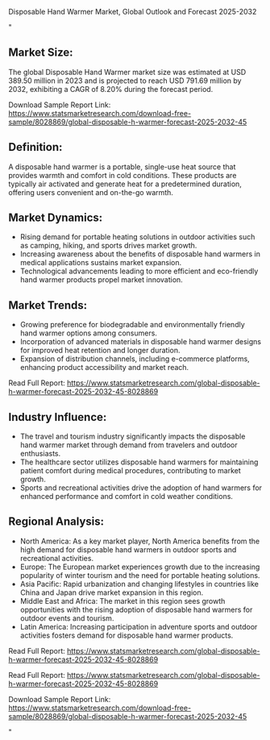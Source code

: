 Disposable Hand Warmer Market, Global Outlook and Forecast 2025-2032 

"<h2>Market Size:</h2>
<p>The global Disposable Hand Warmer market size was estimated at USD 389.50 million in 2023 and is projected to reach USD 791.69 million by 2032, exhibiting a CAGR of 8.20% during the forecast period.</p>
<p>Download Sample Report Link: <a href='https://www.statsmarketresearch.com/download-free-sample/8028869/global-disposable-h-warmer-forecast-2025-2032-45'>https://www.statsmarketresearch.com/download-free-sample/8028869/global-disposable-h-warmer-forecast-2025-2032-45</a></p>

<h2>Definition:</h2>
<p>A disposable hand warmer is a portable, single-use heat source that provides warmth and comfort in cold conditions. These products are typically air activated and generate heat for a predetermined duration, offering users convenient and on-the-go warmth.</p>

<h2>Market Dynamics:</h2>
<ul>
  <li>Rising demand for portable heating solutions in outdoor activities such as camping, hiking, and sports drives market growth.</li>
  <li>Increasing awareness about the benefits of disposable hand warmers in medical applications sustains market expansion.</li>
  <li>Technological advancements leading to more efficient and eco-friendly hand warmer products propel market innovation.</li>
</ul>

<h2>Market Trends:</h2>
<ul>
  <li>Growing preference for biodegradable and environmentally friendly hand warmer options among consumers.</li>
  <li>Incorporation of advanced materials in disposable hand warmer designs for improved heat retention and longer duration.</li>
  <li>Expansion of distribution channels, including e-commerce platforms, enhancing product accessibility and market reach.</li>
</ul>
<p>Read Full Report: <a href='https://www.statsmarketresearch.com/global-disposable-h-warmer-forecast-2025-2032-45-8028869'>https://www.statsmarketresearch.com/global-disposable-h-warmer-forecast-2025-2032-45-8028869</a></p>

<h2>Industry Influence:</h2>
<ul>
  <li>The travel and tourism industry significantly impacts the disposable hand warmer market through demand from travelers and outdoor enthusiasts.</li>
  <li>The healthcare sector utilizes disposable hand warmers for maintaining patient comfort during medical procedures, contributing to market growth.</li>
  <li>Sports and recreational activities drive the adoption of hand warmers for enhanced performance and comfort in cold weather conditions.</li>
</ul>

<h2>Regional Analysis:</h2>
<ul>
  <li>North America: As a key market player, North America benefits from the high demand for disposable hand warmers in outdoor sports and recreational activities.</li>
  <li>Europe: The European market experiences growth due to the increasing popularity of winter tourism and the need for portable heating solutions.</li>
  <li>Asia Pacific: Rapid urbanization and changing lifestyles in countries like China and Japan drive market expansion in this region.</li>
  <li>Middle East and Africa: The market in this region sees growth opportunities with the rising adoption of disposable hand warmers for outdoor events and tourism.</li>
  <li>Latin America: Increasing participation in adventure sports and outdoor activities fosters demand for disposable hand warmer products.</li>
</ul>
<p>Read Full Report: <a href='https://www.statsmarketresearch.com/global-disposable-h-warmer-forecast-2025-2032-45-8028869'>https://www.statsmarketresearch.com/global-disposable-h-warmer-forecast-2025-2032-45-8028869</a></p>

<p>Read Full Report: <a href='https://www.statsmarketresearch.com/global-disposable-h-warmer-forecast-2025-2032-45-8028869'>https://www.statsmarketresearch.com/global-disposable-h-warmer-forecast-2025-2032-45-8028869</a></p>
<p>Download Sample Report Link: <a href='https://www.statsmarketresearch.com/download-free-sample/8028869/global-disposable-h-warmer-forecast-2025-2032-45'>https://www.statsmarketresearch.com/download-free-sample/8028869/global-disposable-h-warmer-forecast-2025-2032-45</a></p>"
